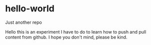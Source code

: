 # hello-world

Just another repo

Hello this is an experiment I have to do to learn how to push and pull content from github. I hope you don't mind, please be kind.
